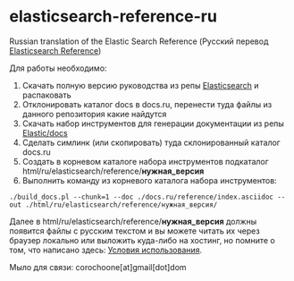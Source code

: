 # elasticsearch-reference-ru
Russian translation of the Elastic Search Reference (Русский перевод [Elasticsearch Reference](https://www.elastic.co/guide/en/elasticsearch/reference/current/index.html))

Для работы необходимо:

 1. Скачать полную версию руководства из репы [Elasticsearch](https://github.com/elastic/elasticsearch) и распаковать
 2. Отклонировать каталог docs в docs.ru, перенести туда файлы из данного репозитория какие найдутся
 3. Скачать набор инструментов для генерации документации из репы [Elastic/docs](https://github.com/elastic/docs)
 4. Сделать симлинк (или скопировать) туда склонированный каталог docs.ru
 5. Создать в корневом каталоге набора инструментов подкаталог html/ru/elasticsearch/reference/**нужная_версия**
 6. Выполнить команду из корневого каталога набора инструментов:

`./build_docs.pl --chunk=1 --doc ./docs.ru/reference/index.asciidoc --out ./html/ru/elasticsearch/reference/нужная_версия/`

Далее в html/ru/elasticsearch/reference/**нужная_версия** должны появится файлы с русским текстом и вы можете читать их через браузер локально или выложить куда-либо на хостинг, но помните о том, что написано здесь: [Условия использования](https://github.com/elastic/docs/blob/master/README.asciidoc).

Мыло для связи: corochoone[at]gmail[dot]dom
